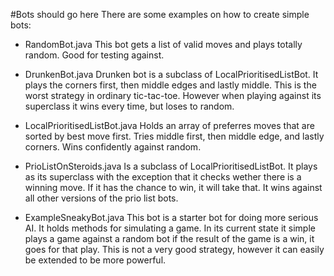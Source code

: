 #Bots should go here
There are some examples on how to create simple bots:
 - RandomBot.java
   This bot gets a list of valid moves and plays totally random. Good for testing against.
   
 - DrunkenBot.java
   Drunken bot is a subclass of LocalPrioritisedListBot. 
   It plays the corners first, then middle edges and lastly middle. This is the worst strategy in ordinary tic-tac-toe.
   However when playing against its superclass it wins every time, but loses to random.
   
 - LocalPrioritisedListBot.java
   Holds an array of preferres moves that are sorted by best move first. Tries middle first, then middle edge, and lastly corners. Wins confidently against random.
   
 - PrioListOnSteroids.java
   Is a subclass of LocalPrioritisedListBot.
   It plays as its superclass with the exception that it checks wether there is a winning move. If it has the chance to win, it will take that. It wins against all other
   versions of the prio list bots.
   
 - ExampleSneakyBot.java
   This bot is a starter bot for doing more serious AI.
   It holds methods for simulating a game.
   In its current state it simple plays a game against a random bot if the result of the game is a win, it goes for that play. This is not a very good strategy, however
   it can easily be extended to be more powerful.
